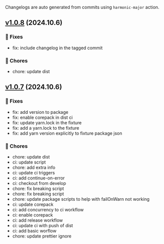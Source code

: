 Changelogs are auto generated from commits using `harmonic-major` action.

## [v1.0.8](https://github.com/rafael-lua/harmonic-major/compare/77e2c1b061a7d7aac763f1064b067593c905f654...HEAD) (2024.10.6)

### 🐛 Fixes

-   fix: include changelog in the tagged commit

### 🧹 Chores

-   chore: update dist

## [v1.0.7](https://github.com/rafael-lua/harmonic-major/compare/1d9a6aa3c59c1ddff34f935c6d410998a0d4cc99...77e2c1b061a7d7aac763f1064b067593c905f654) (2024.10.6)

### 🐛 Fixes

-   fix: add version to package
-   fix: enable corepack in dist ci
-   fix: update yarn.lock in the fixture
-   fix: add a yarn.lock to the fixture
-   fix: add yarn version explicitly to fixture package json

### 🧹 Chores

-   chore: update dist
-   ci: update script
-   chore: add extra info
-   ci: update ci triggers
-   ci: add continue-on-error
-   ci: checkout from develop
-   chore: fix breaking script
-   chore: fix breaking script
-   chore: update package scripts to help with failOnWarn not working
-   ci: update corepack
-   ci: add concurrency to ci workflow
-   ci: enable corepack
-   ci: add release workflow
-   ci: update ci with push of dist
-   ci: add basic worflow
-   chore: update prettier ignore